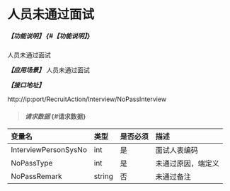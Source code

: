 # 人员未通过面试
##### _【功能说明】_ {#【功能说明】}

人员未通过面试


_**【应用场景】**_
人员未通过面试


_**【接口地址】**_

http://ip:port/RecruitAction/Interview/NoPassInterview

> #### _请求数据_ {#请求数据}

| 变量名 | 类型 | 是否必须 | 描述 |
| :--- | :--- | :--- | :--- |
| InterviewPersonSysNo| int | 是 | 面试人表编码 |
| NoPassType|int | 是 | 未通过原因，端定义 |
| NoPassRemark|string| 否 | 未通过备注 |
















